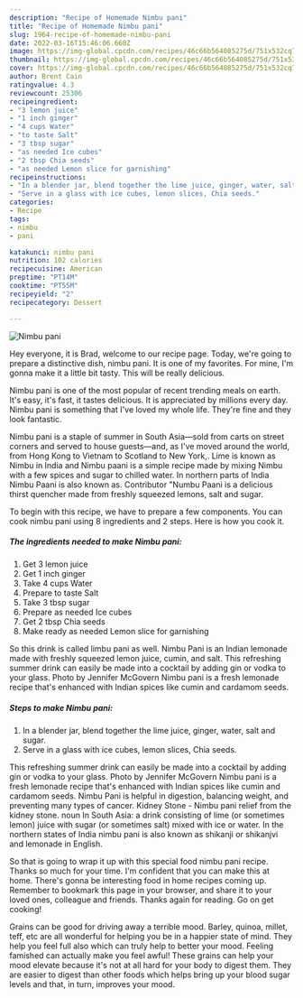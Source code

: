 ```yaml
---
description: "Recipe of Homemade Nimbu pani"
title: "Recipe of Homemade Nimbu pani"
slug: 1964-recipe-of-homemade-nimbu-pani
date: 2022-03-16T15:46:06.660Z
image: https://img-global.cpcdn.com/recipes/46c66b564085275d/751x532cq70/nimbu-pani-recipe-main-photo.jpg
thumbnail: https://img-global.cpcdn.com/recipes/46c66b564085275d/751x532cq70/nimbu-pani-recipe-main-photo.jpg
cover: https://img-global.cpcdn.com/recipes/46c66b564085275d/751x532cq70/nimbu-pani-recipe-main-photo.jpg
author: Brent Cain
ratingvalue: 4.3
reviewcount: 25306
recipeingredient:
- "3 lemon juice"
- "1 inch ginger"
- "4 cups Water"
- "to taste Salt"
- "3 tbsp sugar"
- "as needed Ice cubes"
- "2 tbsp Chia seeds"
- "as needed Lemon slice for garnishing"
recipeinstructions:
- "In a blender jar, blend together the lime juice, ginger, water, salt and sugar."
- "Serve in a glass with ice cubes, lemon slices, Chia seeds."
categories:
- Recipe
tags:
- nimbu
- pani

katakunci: nimbu pani 
nutrition: 102 calories
recipecuisine: American
preptime: "PT14M"
cooktime: "PT55M"
recipeyield: "2"
recipecategory: Dessert

---
```



![Nimbu pani](https://img-global.cpcdn.com/recipes/46c66b564085275d/751x532cq70/nimbu-pani-recipe-main-photo.jpg)

Hey everyone, it is Brad, welcome to our recipe page. Today, we're going to prepare a distinctive dish, nimbu pani. It is one of my favorites. For mine, I'm gonna make it a little bit tasty. This will be really delicious.

Nimbu pani is one of the most popular of recent trending meals on earth. It's easy, it's fast, it tastes delicious. It is appreciated by millions every day. Nimbu pani is something that I've loved my whole life. They're fine and they look fantastic.

Nimbu pani is a staple of summer in South Asia—sold from carts on street corners and served to house guests—and, as I&#39;ve moved around the world, from Hong Kong to Vietnam to Scotland to New York,. Lime is known as Nimbu in India and Nimbu paani is a simple recipe made by mixing Nimbu with a few spices and sugar to chilled water. In northern parts of India Nimbu Paani is also known as. Contributor &#34;Numbu Paani is a delicious thirst quencher made from freshly squeezed lemons, salt and sugar.


To begin with this recipe, we have to prepare a few components. You can cook nimbu pani using 8 ingredients and 2 steps. Here is how you cook it.

<!--inarticleads1-->

##### The ingredients needed to make Nimbu pani:

1. Get 3 lemon juice
1. Get 1 inch ginger
1. Take 4 cups Water
1. Prepare to taste Salt
1. Take 3 tbsp sugar
1. Prepare as needed Ice cubes
1. Get 2 tbsp Chia seeds
1. Make ready as needed Lemon slice for garnishing


So this drink is called limbu pani as well. Nimbu Pani is an Indian lemonade made with freshly squeezed lemon juice, cumin, and salt. This refreshing summer drink can easily be made into a cocktail by adding gin or vodka to your glass. Photo by Jennifer McGovern Nimbu pani is a fresh lemonade recipe that&#39;s enhanced with Indian spices like cumin and cardamom seeds. 

<!--inarticleads2-->

##### Steps to make Nimbu pani:

1. In a blender jar, blend together the lime juice, ginger, water, salt and sugar.
1. Serve in a glass with ice cubes, lemon slices, Chia seeds.


This refreshing summer drink can easily be made into a cocktail by adding gin or vodka to your glass. Photo by Jennifer McGovern Nimbu pani is a fresh lemonade recipe that&#39;s enhanced with Indian spices like cumin and cardamom seeds. Nimbu Pani is helpful in digestion, balancing weight, and preventing many types of cancer. Kidney Stone - Nimbu pani relief from the kidney stone. noun In South Asia: a drink consisting of lime (or sometimes lemon) juice with sugar (or sometimes salt) mixed with ice or water. In the northern states of India nimbu pani is also known as shikanji or shikanjvi and lemonade in English. 

So that is going to wrap it up with this special food nimbu pani recipe. Thanks so much for your time. I'm confident that you can make this at home. There's gonna be interesting food in home recipes coming up. Remember to bookmark this page in your browser, and share it to your loved ones, colleague and friends. Thanks again for reading. Go on get cooking!

Grains can be good for driving away a terrible mood. Barley, quinoa, millet, teff, etc are all wonderful for helping you be in a happier state of mind. They help you feel full also which can truly help to better your mood. Feeling famished can actually make you feel awful! These grains can help your mood elevate because it's not at all hard for your body to digest them. They are easier to digest than other foods which helps bring up your blood sugar levels and that, in turn, improves your mood.
